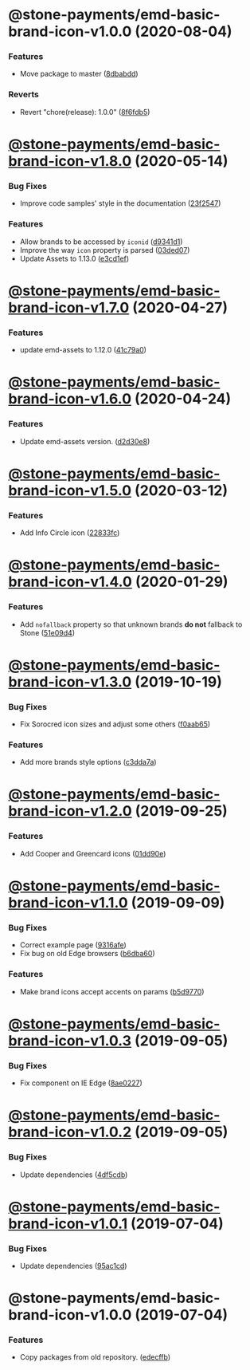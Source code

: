 # @stone-payments/emd-basic-brand-icon-v1.0.0 (2020-08-04)


### Features

* Move package to master ([8dbabdd](https://github.com/stone-payments/emerald-web-framework/commit/8dbabdd551c0b143e67837b9ed34e7dbc23e6370))


### Reverts

* Revert "chore(release): 1.0.0" ([8f6fdb5](https://github.com/stone-payments/emerald-web-framework/commit/8f6fdb5876127916b6ac0113fc1fe7a477065810))

# [@stone-payments/emd-basic-brand-icon-v1.8.0](https://github.com/stone-payments/emerald-web-framework/compare/@stone-payments/emd-basic-brand-icon-v1.7.0...@stone-payments/emd-basic-brand-icon-v1.8.0) (2020-05-14)


### Bug Fixes

* Improve code samples' style in the documentation ([23f2547](https://github.com/stone-payments/emerald-web-framework/commit/23f25477c5da9e31d85d26ed4595af2cd3d051f1))


### Features

* Allow brands to be accessed by `iconid` ([d9341d1](https://github.com/stone-payments/emerald-web-framework/commit/d9341d1a8eff93a94d6752ddafec41536b02fc82))
* Improve the way `icon` property is parsed ([03ded07](https://github.com/stone-payments/emerald-web-framework/commit/03ded078e3b573af9ecc0730a072c46a5e0e4ed0))
* Update Assets to 1.13.0 ([e3cd1ef](https://github.com/stone-payments/emerald-web-framework/commit/e3cd1efcfc53b4a0fef2e410b8e81ba30a21b35f))

# [@stone-payments/emd-basic-brand-icon-v1.7.0](https://github.com/stone-payments/emerald-web-framework/compare/@stone-payments/emd-basic-brand-icon-v1.6.0...@stone-payments/emd-basic-brand-icon-v1.7.0) (2020-04-27)


### Features

* update emd-assets to 1.12.0 ([41c79a0](https://github.com/stone-payments/emerald-web-framework/commit/41c79a0033e4442212e9c0603e2cf7b2ae4526d8))

# [@stone-payments/emd-basic-brand-icon-v1.6.0](https://github.com/stone-payments/emerald-web-framework/compare/@stone-payments/emd-basic-brand-icon-v1.5.0...@stone-payments/emd-basic-brand-icon-v1.6.0) (2020-04-24)


### Features

* Update emd-assets version. ([d2d30e8](https://github.com/stone-payments/emerald-web-framework/commit/d2d30e870e9d8999531eb197eeaaccf59a91da71))

# [@stone-payments/emd-basic-brand-icon-v1.5.0](https://github.com/stone-payments/emerald-web-framework/compare/@stone-payments/emd-basic-brand-icon-v1.4.0...@stone-payments/emd-basic-brand-icon-v1.5.0) (2020-03-12)


### Features

* Add Info Circle icon ([22833fc](https://github.com/stone-payments/emerald-web-framework/commit/22833fc))

# [@stone-payments/emd-basic-brand-icon-v1.4.0](https://github.com/stone-payments/emerald-web-framework/compare/@stone-payments/emd-basic-brand-icon-v1.3.0...@stone-payments/emd-basic-brand-icon-v1.4.0) (2020-01-29)


### Features

* Add `nofallback` property so that unknown brands **do not** fallback to Stone ([51e09d4](https://github.com/stone-payments/emerald-web-framework/commit/51e09d4))

# [@stone-payments/emd-basic-brand-icon-v1.3.0](https://github.com/stone-payments/emerald-web-framework/compare/@stone-payments/emd-basic-brand-icon-v1.2.0...@stone-payments/emd-basic-brand-icon-v1.3.0) (2019-10-19)


### Bug Fixes

* Fix Sorocred icon sizes and adjust some others ([f0aab65](https://github.com/stone-payments/emerald-web-framework/commit/f0aab65))


### Features

* Add more brands style options ([c3dda7a](https://github.com/stone-payments/emerald-web-framework/commit/c3dda7a))

# [@stone-payments/emd-basic-brand-icon-v1.2.0](https://github.com/stone-payments/emerald-web-framework/compare/@stone-payments/emd-basic-brand-icon-v1.1.0...@stone-payments/emd-basic-brand-icon-v1.2.0) (2019-09-25)


### Features

* Add Cooper and Greencard icons ([01dd90e](https://github.com/stone-payments/emerald-web-framework/commit/01dd90e))

# [@stone-payments/emd-basic-brand-icon-v1.1.0](https://github.com/stone-payments/emerald-web-framework/compare/@stone-payments/emd-basic-brand-icon-v1.0.3...@stone-payments/emd-basic-brand-icon-v1.1.0) (2019-09-09)


### Bug Fixes

* Correct example page ([9316afe](https://github.com/stone-payments/emerald-web-framework/commit/9316afe))
* Fix bug on old Edge browsers ([b6dba60](https://github.com/stone-payments/emerald-web-framework/commit/b6dba60))


### Features

* Make brand icons accept accents on params ([b5d9770](https://github.com/stone-payments/emerald-web-framework/commit/b5d9770))

# [@stone-payments/emd-basic-brand-icon-v1.0.3](https://github.com/stone-payments/emerald-web-framework/compare/@stone-payments/emd-basic-brand-icon-v1.0.2...@stone-payments/emd-basic-brand-icon-v1.0.3) (2019-09-05)


### Bug Fixes

* Fix component on IE Edge ([8ae0227](https://github.com/stone-payments/emerald-web-framework/commit/8ae0227))

# [@stone-payments/emd-basic-brand-icon-v1.0.2](https://github.com/stone-payments/emerald-web-framework/compare/@stone-payments/emd-basic-brand-icon-v1.0.1...@stone-payments/emd-basic-brand-icon-v1.0.2) (2019-09-05)


### Bug Fixes

* Update dependencies ([4df5cdb](https://github.com/stone-payments/emerald-web-framework/commit/4df5cdb))

# [@stone-payments/emd-basic-brand-icon-v1.0.1](https://github.com/stone-payments/emerald-web-framework/compare/@stone-payments/emd-basic-brand-icon-v1.0.0...@stone-payments/emd-basic-brand-icon-v1.0.1) (2019-07-04)


### Bug Fixes

* Update dependencies ([95ac1cd](https://github.com/stone-payments/emerald-web-framework/commit/95ac1cd))

# @stone-payments/emd-basic-brand-icon-v1.0.0 (2019-07-04)


### Features

* Copy packages from old repository. ([edecffb](https://github.com/stone-payments/emerald-web-framework/commit/edecffb))
